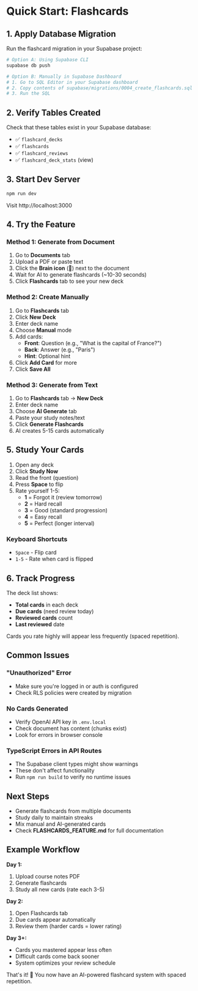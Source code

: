 # Quick Start: Flashcards

## 1. Apply Database Migration

Run the flashcard migration in your Supabase project:

```bash
# Option A: Using Supabase CLI
supabase db push

# Option B: Manually in Supabase Dashboard
# 1. Go to SQL Editor in your Supabase dashboard
# 2. Copy contents of supabase/migrations/0004_create_flashcards.sql
# 3. Run the SQL
```

## 2. Verify Tables Created

Check that these tables exist in your Supabase database:
- ✅ `flashcard_decks`
- ✅ `flashcards`
- ✅ `flashcard_reviews`
- ✅ `flashcard_deck_stats` (view)

## 3. Start Dev Server

```bash
npm run dev
```

Visit http://localhost:3000

## 4. Try the Feature

### Method 1: Generate from Document
1. Go to **Documents** tab
2. Upload a PDF or paste text
3. Click the **Brain icon** (🧠) next to the document
4. Wait for AI to generate flashcards (~10-30 seconds)
5. Click **Flashcards** tab to see your new deck

### Method 2: Create Manually
1. Go to **Flashcards** tab
2. Click **New Deck**
3. Enter deck name
4. Choose **Manual** mode
5. Add cards:
   - **Front**: Question (e.g., "What is the capital of France?")
   - **Back**: Answer (e.g., "Paris")
   - **Hint**: Optional hint
6. Click **Add Card** for more
7. Click **Save All**

### Method 3: Generate from Text
1. Go to **Flashcards** tab → **New Deck**
2. Enter deck name
3. Choose **AI Generate** tab
4. Paste your study notes/text
5. Click **Generate Flashcards**
6. AI creates 5-15 cards automatically

## 5. Study Your Cards

1. Open any deck
2. Click **Study Now**
3. Read the front (question)
4. Press **Space** to flip
5. Rate yourself 1-5:
   - **1** = Forgot it (review tomorrow)
   - **2** = Hard recall
   - **3** = Good (standard progression)
   - **4** = Easy recall
   - **5** = Perfect (longer interval)

### Keyboard Shortcuts
- `Space` - Flip card
- `1-5` - Rate when card is flipped

## 6. Track Progress

The deck list shows:
- **Total cards** in each deck
- **Due cards** (need review today)
- **Reviewed cards** count
- **Last reviewed** date

Cards you rate highly will appear less frequently (spaced repetition).

## Common Issues

### "Unauthorized" Error
- Make sure you're logged in or auth is configured
- Check RLS policies were created by migration

### No Cards Generated
- Verify OpenAI API key in `.env.local`
- Check document has content (chunks exist)
- Look for errors in browser console

### TypeScript Errors in API Routes
- The Supabase client types might show warnings
- These don't affect functionality
- Run `npm run build` to verify no runtime issues

## Next Steps

- Generate flashcards from multiple documents
- Study daily to maintain streaks
- Mix manual and AI-generated cards
- Check **FLASHCARDS_FEATURE.md** for full documentation

## Example Workflow

**Day 1:**
1. Upload course notes PDF
2. Generate flashcards
3. Study all new cards (rate each 3-5)

**Day 2:**
1. Open Flashcards tab
2. Due cards appear automatically
3. Review them (harder cards = lower rating)

**Day 3+:**
- Cards you mastered appear less often
- Difficult cards come back sooner
- System optimizes your review schedule

That's it! 🎉 You now have an AI-powered flashcard system with spaced repetition.
